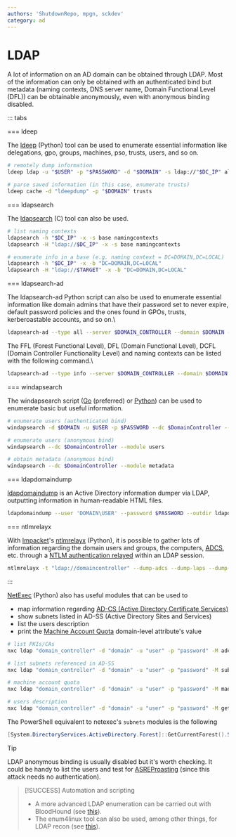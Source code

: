 ```yaml
---
authors: 'ShutdownRepo, mpgn, sckdev'
category: ad
---
```


# LDAP

A lot of information on an AD domain can be obtained through LDAP. Most of the information can only be obtained with an authenticated bind but metadata (naming contexts, DNS server name, Domain Functional Level (DFL)) can be obtainable anonymously, even with anonymous binding disabled.

::: tabs

=== ldeep

The [ldeep](https://github.com/franc-pentest/ldeep) (Python) tool can be used to enumerate essential information like delegations, gpo, groups, machines, pso, trusts, users, and so on.

```bash
# remotely dump information 
ldeep ldap -u "$USER" -p "$PASSWORD" -d "$DOMAIN" -s ldap://"$DC_IP" all "ldeepdump/$DOMAIN"

# parse saved information (in this case, enumerate trusts)
ldeep cache -d "ldeepdump" -p "$DOMAIN" trusts
```


=== ldapsearch

The [ldapsearch](https://git.openldap.org/openldap/openldap) (C) tool can also be used.

```bash
# list naming contexts
ldapsearch -h "$DC_IP" -x -s base namingcontexts
ldapsearch -H "ldap://$DC_IP" -x -s base namingcontexts

# enumerate info in a base (e.g. naming context = DC=DOMAIN,DC=LOCAL)
ldapsearch -h "$DC_IP" -x -b "DC=DOMAIN,DC=LOCAL"
ldapsearch -H "ldap://$TARGET" -x -b "DC=DOMAIN,DC=LOCAL"
```


=== ldapsearch-ad

The ldapsearch-ad Python script can also be used to enumerate essential information like domain admins that have their password set to never expire, default password policies and the ones found in GPOs, trusts, kerberoastable accounts, and so on.\

```bash
ldapsearch-ad --type all --server $DOMAIN_CONTROLLER --domain $DOMAIN --username $USER --password $PASSWORD\
```

The FFL (Forest Functional Level), DFL (Domain Functional Level), DCFL (Domain Controller Functionality Level) and naming contexts can be listed with the following command.\

```bash
ldapsearch-ad --type info --server $DOMAIN_CONTROLLER --domain $DOMAIN --username $USER --password $PASSWORD
```


=== windapsearch

The windapsearch script ([Go](https://github.com/ropnop/go-windapsearch) (preferred) or [Python](https://github.com/ropnop/windapsearch)) can be used to enumerate basic but useful information.

```bash
# enumerate users (authenticated bind)
windapsearch -d $DOMAIN -u $USER -p $PASSWORD --dc $DomainController --module users

# enumerate users (anonymous bind)
windapsearch --dc $DomainController --module users

# obtain metadata (anonymous bind)
windapsearch --dc $DomainController --module metadata
```


=== ldapdomaindump

[ldapdomaindump](https://github.com/dirkjanm/ldapdomaindump) is an Active Directory information dumper via LDAP, outputting information in human-readable HTML files.

```bash
ldapdomaindump --user 'DOMAIN\USER' --password $PASSWORD --outdir ldapdomaindump $DOMAIN_CONTROLLER
```


=== ntlmrelayx

With [Impacket](https://github.com/SecureAuthCorp/impacket)'s [ntlmrelayx](https://github.com/SecureAuthCorp/impacket/blob/master/examples/ntlmrelayx.py) (Python), it is possible to gather lots of information regarding the domain users and groups, the computers, [ADCS](../movement/adcs/), etc. through a [NTLM authentication relayed](../movement/ntlm/relay.md) within an LDAP session.

```bash
ntlmrelayx -t "ldap://domaincontroller" --dump-adcs --dump-laps --dump-gmsa
```

:::


[NetExec](https://github.com/Pennyw0rth/NetExec) (Python) also has useful modules that can be used to

* map information regarding [AD-CS (Active Directory Certificate Services)](../movement/adcs/)
* show subnets listed in AD-SS (Active Directory Sites and Services)
* list the users description
* print the [Machine Account Quota](../movement/builtins/machineaccountquota.md) domain-level attribute's value

```bash
# list PKIs/CAs
nxc ldap "domain_controller" -d "domain" -u "user" -p "password" -M adcs

# list subnets referenced in AD-SS
nxc ldap "domain_controller" -d "domain" -u "user" -p "password" -M subnets

# machine account quota
nxc ldap "domain_controller" -d "domain" -u "user" -p "password" -M maq

# users description
nxc ldap "domain_controller" -d "domain" -u "user" -p "password" -M get-desc-users
```

The PowerShell equivalent to netexec's `subnets` modules is the following

```powershell
[System.DirectoryServices.ActiveDirectory.Forest]::GetCurrentForest().Sites.Subnets
```

> [!TIP]
> LDAP anonymous binding is usually disabled but it's worth checking. It could be handy to list the users and test for [ASREProasting](../movement/kerberos/asreproast.md) (since this attack needs no authentication).

> [!SUCCESS]
> Automation and scripting
> 
> * A more advanced LDAP enumeration can be carried out with BloodHound (see [this](bloodhound/index)).
> * The enum4linux tool can also be used, among other things, for LDAP recon (see [this](enum4linux.md)).
